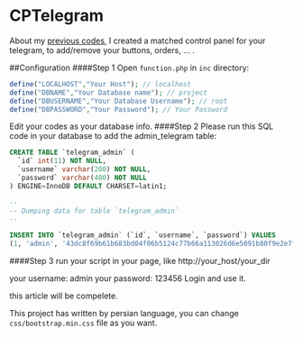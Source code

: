# CPTelegram
About my [previous codes](https://github.com/alikhansari/Telegram), I created a matched control panel for your telegram, to add/remove your buttons, orders, ... .

##Configuration
####Step 1
Open `function.php` in `inc` directory:
  ```PHP
define("LOCALHOST","Your Host"); // localhost
define("DBNAME","Your Database name"); // project
define("DBUSERNAME","Your Database Username"); // root
define("DBPASSWORD","Your Password"); // Your Password
```
Edit your codes as your database info.
####Step 2
Please run this SQL code in your database to add the admin_telegram table:
```sql
CREATE TABLE `telegram_admin` (
  `id` int(11) NOT NULL,
  `username` varchar(200) NOT NULL,
  `password` varchar(400) NOT NULL
) ENGINE=InnoDB DEFAULT CHARSET=latin1;

--
-- Dumping data for table `telegram_admin`
--

INSERT INTO `telegram_admin` (`id`, `username`, `password`) VALUES
(1, 'admin', '43dc8f69b61b683bd04f06b5124c77b66a113026d6e5091b80f9e2e7f942a5c0027ae671791a46b7a2371d285159edb6387c7a67ff5a796ea14eaa7ef6505df6');
```

####Step 3
run your script in your page, like http://your_host/your_dir

your username: admin
your password: 123456
Login and use it.

this article will be compelete.

This project has written by persian language, you can change `css/bootstrap.min.css` file as you want.

